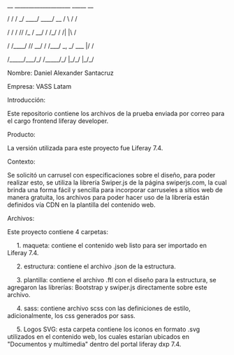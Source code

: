 ﻿\_\_    \_\_\_\_\_\_\_\_\_\_\_\_\_\_\_\_\_\_\_\_  \_\_\_\_\_  \_\_

/ /   /  \_/ \_\_\_\_/ \_\_\_\_/ \_\_ \/   \ \/ /

/ /    / // /\_  / \_\_/ / /\_/ / /| |\  /

/ /\_\_\_\_/ // \_\_/ / /\_\_\_/ \_, \_/ \_\_\_ |/ /

/\_\_\_\_\_/\_\_\_/\_/   /\_\_\_\_\_/\_/ |\_/\_/  |\_/\_/


Nombre: Daniel Alexander Santacruz

Empresa: VASS Latam

Introducción:

Este repositorio contiene los archivos de la prueba enviada por correo para el cargo frontend liferay developer.

Producto:

La versión utilizada para este proyecto fue Liferay 7.4.

Contexto:

Se solicitó un carrusel con especificaciones sobre el diseño, para poder realizar esto, se utiliza la librería Swiper.js de la página swiperjs.com, la cual brinda una forma fácil y sencilla para incorporar carruseles a sitios web de manera gratuita, los archivos para poder hacer uso de la librería están definidos vía CDN en la plantilla del contenido web.

Archivos:

Este proyecto contiene 4 carpetas:

`	`1. maqueta: contiene el contenido web listo para ser importado en Liferay 7.4.

`	`2. estructura: contiene el archivo .json de la estructura.

`	`3. plantilla: contiene el archivo .ftl con el diseño para la estructura, se agregaron las librerías: Bootstrap y swiper.js directamente sobre este archivo.

`	`4. sass: contiene archivo scss con las definiciones de estilo, adicionalmente, los css generados por sass.

`	`5. Logos SVG: esta carpeta contiene los iconos en formato .svg utilizados en el contenido web, los cuales estarían ubicados en "Documentos y multimedia" dentro del portal liferay dxp 7.4.
